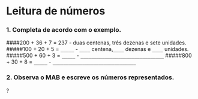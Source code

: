 # Leitura de números

### 1. Completa de acordo com o exemplo.

####200 + 36 + 7 = 237 - duas centenas, três dezenas e sete unidades.
#####100 + 20 + 5 = `_____` - `____` centena,`____` dezenas e `____` unidades.
#####500 + 60 + 3 = `_____` - `_______________________________`
#####800 + 30 + 8 = `_____` - `_______________________________`
### 2. Observa o MAB e escreve os números representados.
?